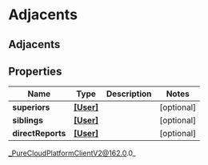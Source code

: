 # Adjacents

## Adjacents

## Properties

|Name | Type | Description | Notes|
|------------ | ------------- | ------------- | -------------|
| **superiors** | [**[User]**](User) |  | [optional] |
| **siblings** | [**[User]**](User) |  | [optional] |
| **directReports** | [**[User]**](User) |  | [optional] |



_PureCloudPlatformClientV2@162.0.0_
